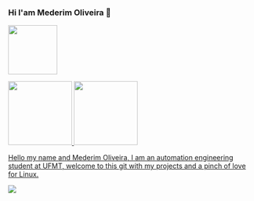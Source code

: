 ### Hi I'am Mederim Oliveira 👋
<a href="https://tenor.com/view/meme-anime-jojos-jojo-bizarre-gif-18202893"><img height="100px" src="https://tenor.com/view/meme-anime-jojos-jojo-bizarre-gif-18202893.gif"></a>

 <div>
      <a href="https://github.com/rafaballerini">
      <img height="130em" src="https://github-readme-stats.vercel.app/api?username=Mederim&show_icons=true&theme=dracula&include_all_commits=true&count_private=true"/>
      <img height="130em" src="https://github-readme-stats.vercel.app/api/top-langs/?username=Mederim&layout=compact&langs_count=7&theme=dracula"/>
</div>



Hello my name and Mederim Oliveira, I am an automation engineering 
student at UFMT, welcome to this git with my projects and a pinch of 
love for Linux.


<a href="https://gifs.alphacoders.com/gifs/view/35697"><img src="https://giffiles.alphacoders.com/356/35697.gif"></a>
